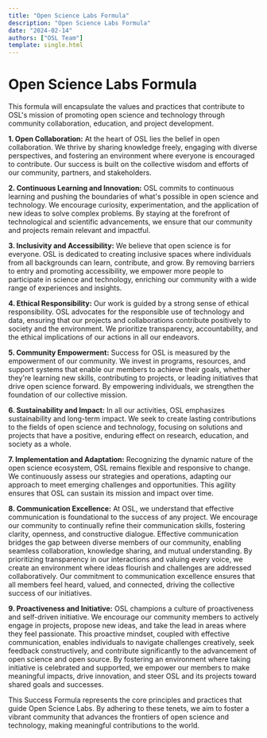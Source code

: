 ```yaml
---
title: "Open Science Labs Formula"
description: "Open Science Labs Formula"
date: "2024-02-14"
authors: ["OSL Team"]
template: single.html
---
```


# Open Science Labs Formula

This formula will encapsulate the values and practices that contribute to OSL's
mission of promoting open science and technology through community
collaboration, education, and project development.

**1. Open Collaboration:** At the heart of OSL lies the belief in open
collaboration. We thrive by sharing knowledge freely, engaging with diverse
perspectives, and fostering an environment where everyone is encouraged to
contribute. Our success is built on the collective wisdom and efforts of our
community, partners, and stakeholders.

**2. Continuous Learning and Innovation:** OSL commits to continuous learning
and pushing the boundaries of what's possible in open science and technology. We
encourage curiosity, experimentation, and the application of new ideas to solve
complex problems. By staying at the forefront of technological and scientific
advancements, we ensure that our community and projects remain relevant and
impactful.

**3. Inclusivity and Accessibility:** We believe that open science is for
everyone. OSL is dedicated to creating inclusive spaces where individuals from
all backgrounds can learn, contribute, and grow. By removing barriers to entry
and promoting accessibility, we empower more people to participate in science
and technology, enriching our community with a wide range of experiences and
insights.

**4. Ethical Responsibility:** Our work is guided by a strong sense of ethical
responsibility. OSL advocates for the responsible use of technology and data,
ensuring that our projects and collaborations contribute positively to society
and the environment. We prioritize transparency, accountability, and the ethical
implications of our actions in all our endeavors.

**5. Community Empowerment:** Success for OSL is measured by the empowerment of
our community. We invest in programs, resources, and support systems that enable
our members to achieve their goals, whether they're learning new skills,
contributing to projects, or leading initiatives that drive open science
forward. By empowering individuals, we strengthen the foundation of our
collective mission.

**6. Sustainability and Impact:** In all our activities, OSL emphasizes
sustainability and long-term impact. We seek to create lasting contributions to
the fields of open science and technology, focusing on solutions and projects
that have a positive, enduring effect on research, education, and society as a
whole.

**7. Implementation and Adaptation:** Recognizing the dynamic nature of the open
science ecosystem, OSL remains flexible and responsive to change. We
continuously assess our strategies and operations, adapting our approach to meet
emerging challenges and opportunities. This agility ensures that OSL can sustain
its mission and impact over time.

**8. Communication Excellence:** At OSL, we understand that effective
communication is foundational to the success of any project. We encourage our
community to continually refine their communication skills, fostering clarity,
openness, and constructive dialogue. Effective communication bridges the gap
between diverse members of our community, enabling seamless collaboration,
knowledge sharing, and mutual understanding. By prioritizing transparency in our
interactions and valuing every voice, we create an environment where ideas
flourish and challenges are addressed collaboratively. Our commitment to
communication excellence ensures that all members feel heard, valued, and
connected, driving the collective success of our initiatives.

**9. Proactiveness and Initiative:** OSL champions a culture of proactiveness
and self-driven initiative. We encourage our community members to actively
engage in projects, propose new ideas, and take the lead in areas where they
feel passionate. This proactive mindset, coupled with effective communication,
enables individuals to navigate challenges creatively, seek feedback
constructively, and contribute significantly to the advancement of open science
and open source. By fostering an environment where taking initiative is
celebrated and supported, we empower our members to make meaningful impacts,
drive innovation, and steer OSL and its projects toward shared goals and
successes.

This Success Formula represents the core principles and practices that guide
Open Science Labs. By adhering to these tenets, we aim to foster a vibrant
community that advances the frontiers of open science and technology, making
meaningful contributions to the world.
